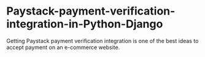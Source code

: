 # Paystack-payment-verification-integration-in-Python-Django
Getting Paystack payment verification integration is one of the best ideas to accept payment on an e-commerce website.
